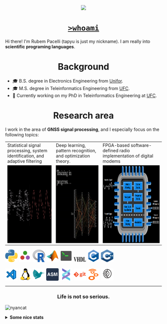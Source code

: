 <!--
**tapyu/tapyu** is a ✨ _special_ ✨ repository because its `README.md` (this file) appears on your GitHub profile.

That is what I'm using to make the this Markdown:

*** About wakatime *** (./.github/workflows/waka-readme-stats.yml or the "Waka Readme" github action):
- How To Use Github's New Personal README and Wakatime: https://www.youtube.com/watch?v=jazcHIaitfE
- Adding Weekly Coding Stats to your GitHub Readme Profile: https://www.youtube.com/watch?v=sZi8MmQP3MY

*** About updating README.md with recent activities *** (./.github/workflows/update-readme-recent-activities.yml or the "Update README with recent activities" github action)
- How To Create An Amazing Profile ReadMe With GitHub Actions -> https://www.youtube.com/watch?v=ECuqb5Tv9qI

*** about deploying your own vercel instance (it is the "GitHub Performance" section of my README.dm) ***
1 -> https://github.com/anuraghazra/github-readme-stats#deploy-on-your-own-vercel-instance
2 -> https://www.youtube.com/watch?v=n6d4KHSKqGk&t=107s
3 -> https://github.com/tapyu/github-readme-stats/blob/master/vercel.json
4 -> https://vercel.com/docs/cli#project-configuration
5 -> https://github.com/abhisheknaiidu/awesome-github-profile-readme

*** other things ***
- awesome-github-profile-readme: https://github.com/abhisheknaiidu/awesome-github-profile-readme
- Shelds.io: https://github.com/badges/shields

-->

<p align='center'>
    <img align='center' src="https://img.shields.io/github/followers/tapyu?style=social">
</p>

<h1 align="center"><a href="https://linktr.ee/tapyu"><code>>whoami</code></a></h1>
Hi there! I'm Rubem Pacelli (tapyu is just my nickname). I am really into <b>scientific programing languages</b>.
<h1 align="center">Background</h1>
<ul>
  <li>🎓 B.S. degree in Electronics Engineering from <a href="https://unifor.br/">Unifor</a>.</li>
  <li>🎓 M.S. degree in Teleinformatics Engineering from <a href="http://www.ufc.br/">UFC</a>.</li>
  <li>🔬 Currently working on my PhD in Teleinformatics Engineering at <a href="http://www.ufc.br/">UFC</a>.</li>
</ul>
<h1 align="center">Research area</h1>
I work in the area of <b>GNSS signal processing</b>, and I especially focus on the following topics:
<table>
  <tr>
    <td width="250">Statistical signal processing, system identification, and adaptive filtering</td>
     <td width="250">Deep learning, pattern recognition, and optimization theory.</td>
     <td width="350">FPGA-based software-defined radio implementation of digital modems</td>
  </tr>
  <tr>
    <td valign="top" align="center"><img height="250" width="250" src="figs/signal.gif"></td>
    <td valign="middle" align="center"><img height="250" width="250" src="figs/test.gif"></td>
    <td valign="top" align="center"><img height="250" width="900" src="figs/embedded systems microprocessor.png"></td>
  </tr>
</table>

<code><a href="https://www.python.org/"><img height="40" width="40" alt="python" src="figs/python_colorful.svg"></a></code>
<code><a href="https://julialang.org/"><img height="40" width="40" alt="Julia programming language" src="figs/julia.svg"></a></code>
<code><a href="https://www.r-project.org/"><img height="40" width="40" alt="R programming language" src="figs/r_colorful.svg"></a></code>
<code><a href="https://www.mathworks.com/products/matlab.html"><img height="40" width="40" alt="matlab" src="figs/icons8-matlab.svg"></a></code>
<code><a href="https://en.wikipedia.org/wiki/Shell_script"><img height="40" width="40" alt="Unix shell scripting" src="figs/utilities-x-terminal.svg"></a></code>
<code><a href="https://en.wikipedia.org/wiki/VHDL"><img height="20" width="40" width="40" alt="VHDL" src="figs/VHDL.jfif"></a></code>
<code><a href="https://en.wikipedia.org/wiki/C_(programming_language)"><img height="40" width="40" alt="C programming language" src="figs/c_colorful.svg"></a></code>
<code><a href="https://en.wikipedia.org/wiki/C%2B%2B"><img height="40" width="40" alt="C++ programming language" src="figs/cpp_colorful.svg"></a></code>
<br>
<br>
<code><a href="https://code.visualstudio.com/"><img height="40" width="40" alt="visual studio code" src="figs/vscode_colorful.svg"></a></code>
<code><a href="https://www.linux.org/"><img height="40" alt="linux" src="figs/linux_colorful.svg"></a></code>
<code><a href="https://www.latex-project.org/"><img height="40" width="40" alt="latex" src="figs/icons8-latex.svg"></a></code>
<code><a href="https://en.wikipedia.org/wiki/Assembly_language"><img height="40" width="40" alt="assembly" src="figs/assembly.png"></a></code>
<code><a href="https://docs.helix-editor.com/"><img height="40" width="40" alt="helix-editor" src="figs/helix.png"></a></code>
<code><a href="https://git-scm.com/"><img height="40" alt="git" width="40" src="figs/git.svg"></a></code>
<code><a href="https://github.com/gnuradio/gnuradio/tree/main"><img height="40" alt="git" width="40" src="figs/gnuradio.png"></a></code>
<code><a href="https://github.com/gnss-sdr/gnss-sdr"><img height="40" alt="git" width="40" src="figs/gnss-sdr.png"></a></code>
<br>

---

<h3 align="center">Life is not so serious.</h3>

![nyancat](https://github.com/tapyu/tapyu/assets/22801918/3431b80d-7a2d-4057-87dd-ac53fa63817b)

<details>
    <summary><b>Some nice stats</b></summary>
    <ul> <img src="https://github-readme-activity-graph.vercel.app/graph?username=tapyu&theme=react-dark" />
    <h3>GitHub Performance</h3>
    <table>
        <tr>
            <td> <img src="https://github-readme-stats-xi-six-31.vercel.app/api?username=tapyu&show_icons=true&count_private=true&hide_title=true&line_height=33&theme=react&border=61dafb&hide_border=true" /> </td>
            <td> <img src="https://github-readme-stats-xi-six-31.vercel.app/api/top-langs/?username=tapyu&hide=postscript,jupyter%20notebook,tex,html,makefile,typst&count_private=true&title_color=61dafb&text_color=ffffff&icon_color=61dafb&bg_color=20232a&layout=compact&border_color=61dafb&hide_border=true&langs_count=6" /> </td>
        </tr>
    </table>

### Wakatime stats
<!--START_SECTION:waka-->
![Code Time](http://img.shields.io/badge/Code%20Time-2%2C302%20hrs%2052%20mins-blue)

**I'm an Early 🐤** 

```text
🌞 Morning                991 commits         ████░░░░░░░░░░░░░░░░░░░░░   16.44 % 
🌆 Daytime                2186 commits        █████████░░░░░░░░░░░░░░░░   36.26 % 
🌃 Evening                1783 commits        ███████░░░░░░░░░░░░░░░░░░   29.57 % 
🌙 Night                  1069 commits        ████░░░░░░░░░░░░░░░░░░░░░   17.73 % 
```
📅 **I'm Most Productive on Thursday** 

```text
Monday                   961 commits         ████░░░░░░░░░░░░░░░░░░░░░   15.94 % 
Tuesday                  1019 commits        ████░░░░░░░░░░░░░░░░░░░░░   16.90 % 
Wednesday                1002 commits        ████░░░░░░░░░░░░░░░░░░░░░   16.62 % 
Thursday                 1063 commits        ████░░░░░░░░░░░░░░░░░░░░░   17.63 % 
Friday                   839 commits         ███░░░░░░░░░░░░░░░░░░░░░░   13.92 % 
Saturday                 626 commits         ███░░░░░░░░░░░░░░░░░░░░░░   10.38 % 
Sunday                   519 commits         ██░░░░░░░░░░░░░░░░░░░░░░░   08.61 % 
```


📊 **This Week I Spent My Time On** 

```text
💬 Programming Languages: 
TeX                      18 hrs 59 mins      ███████████░░░░░░░░░░░░░░   43.82 % 
Julia                    11 hrs 47 mins      ███████░░░░░░░░░░░░░░░░░░   27.21 % 
Python                   8 hrs 4 mins        █████░░░░░░░░░░░░░░░░░░░░   18.61 % 
YAML                     2 hrs 41 mins       ██░░░░░░░░░░░░░░░░░░░░░░░   06.22 % 
Other                    46 mins             ░░░░░░░░░░░░░░░░░░░░░░░░░   01.81 % 

🔥 Editors: 
VS Code                  43 hrs 21 mins      █████████████████████████   100.00 % 

🐱‍💻 Projects: 
code-gps-solutions       33 hrs 20 mins      ███████████████████░░░░░░   76.89 % 
iono-scint-charact       7 hrs 4 mins        ████░░░░░░░░░░░░░░░░░░░░░   16.31 % 
mwe                      1 hr 33 mins        █░░░░░░░░░░░░░░░░░░░░░░░░   03.59 % 
dCAM                     48 mins             ░░░░░░░░░░░░░░░░░░░░░░░░░   01.87 % 
dCNN                     20 mins             ░░░░░░░░░░░░░░░░░░░░░░░░░   00.78 % 

💻 Operating System: 
Linux                    43 hrs 21 mins      █████████████████████████   100.00 % 
```


 Last Updated on 08/10/2025 18:49:47 UTC
<!--END_SECTION:waka-->

### Recent GitHub Activity
<!--START_SECTION:activity-->
1. 🗣 Commented on [#7](https://github.com/boniolp/dCAM/pull/7#issuecomment-3382587153) in [boniolp/dCAM](https://github.com/boniolp/dCAM)
2. ❗ Opened issue [#102](https://github.com/iterative/studio-support/issues/102) in [iterative/studio-support](https://github.com/iterative/studio-support)
3. ❗ Opened issue [#335](https://github.com/KristofferC/PGFPlotsX.jl/issues/335) in [KristofferC/PGFPlotsX.jl](https://github.com/KristofferC/PGFPlotsX.jl)
4. 💪 Opened PR [#5](undefined) in [boniolp/dCAM](https://github.com/boniolp/dCAM)
5. ❗ Opened issue [#4](https://github.com/boniolp/dCAM/issues/4) in [boniolp/dCAM](https://github.com/boniolp/dCAM)
<!--END_SECTION:activity-->

### Latest Youtube Video 📺
<!-- YOUTUBE:START -->
- [Mr. Robot - Darlene hacks parking gate with HackRF](https://www.youtube.com/watch?v=y8VQRXDm4hQ)
<!-- YOUTUBE:END -->
</ul>
</details>
